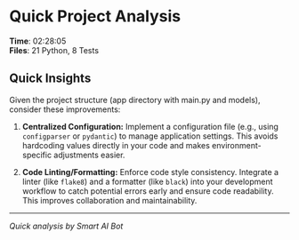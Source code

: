 # Quick Project Analysis

**Time**: 02:28:05  
**Files**: 21 Python, 8 Tests

## Quick Insights

Given the project structure (app directory with main.py and models), consider these improvements:

1. **Centralized Configuration:** Implement a configuration file (e.g., using `configparser` or `pydantic`) to manage application settings. This avoids hardcoding values directly in your code and makes environment-specific adjustments easier.

2. **Code Linting/Formatting:** Enforce code style consistency. Integrate a linter (like `flake8`) and a formatter (like `black`) into your development workflow to catch potential errors early and ensure code readability. This improves collaboration and maintainability.


---
*Quick analysis by Smart AI Bot*
